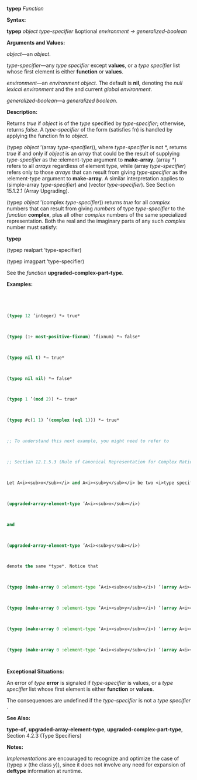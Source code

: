 **typep** *Function* 



**Syntax:** 



**typep** *object type-specifier* &optional *environment → generalized-boolean* 



**Arguments and Values:** 



*object*—an *object*. 



*type-specifier*—any *type specifier* except **values**, or a *type specifier* list whose first element is either **function** or **values**. 



*environment*—an *environment object*. The default is **nil**, denoting the *null lexical environment* and the and current *global environment*. 



*generalized-boolean*—a *generalized boolean*. 



**Description:** 



Returns *true* if *object* is of the *type* specified by *type-specifier*; otherwise, returns *false*. A *type-specifier* of the form (satisfies fn) is handled by applying the function fn to *object*. 



(typep *object* ’(array *type-specifier*)), where *type-specifier* is not \*, returns *true* if and only if *object* is an *array* that could be the result of supplying *type-specifier* as the :element-type argument to **make-array**. (array \*) refers to all *arrays* regardless of element type, while (array *type-specifier*) refers only to those *arrays* that can result from giving *type-specifier* as the :element-type argument to **make-array**. A similar interpretation applies to (simple-array *type-specifier*) and (vector *type-specifier*). See Section 15.1.2.1 (Array Upgrading). 



(typep *object* ’(complex *type-specifier*)) returns *true* for all *complex* numbers that can result from giving *numbers* of type *type-specifier* to the *function* **complex**, plus all other *complex* numbers of the same specialized representation. Both the real and the imaginary parts of any such *complex* number must satisfy:  







**typep** 



(typep realpart ’type-specifier) 



(typep imagpart ’type-specifier) 



See the *function* **upgraded-complex-part-type**. 



**Examples:**
```lisp
 



(typep 12 ’integer) *→ true* 



(typep (1+ most-positive-fixnum) ’fixnum) *→ false* 



(typep nil t) *→ true* 



(typep nil nil) *→ false* 



(typep 1 ’(mod 2)) *→ true* 



(typep #c(1 1) ’(complex (eql 1))) *→ true* 



;; To understand this next example, you might need to refer to 



;; Section 12.1.5.3 (Rule of Canonical Representation for Complex Rationals). (typep #c(0 0) ’(complex (eql 0))) *→ false* 



Let A<i><sub>x</sub></i> and A<i><sub>y</sub></i> be two <i>type specifiers</i> that denote different <i>types</i>, but for which 



(upgraded-array-element-type ’A<i><sub>x</sub></i>) 



and 



(upgraded-array-element-type ’A<i><sub>y</sub></i>) 



denote the same *type*. Notice that 



(typep (make-array 0 :element-type ’A<i><sub>x</sub></i>) ’(array A<i><sub>x</sub></i>)) <i>→ true</i> 



(typep (make-array 0 :element-type ’A<i><sub>y</sub></i>) ’(array A<i><sub>y</sub></i>)) <i>→ true</i> 



(typep (make-array 0 :element-type ’A<i><sub>x</sub></i>) ’(array A<i><sub>y</sub></i>)) <i>→ true</i> 



(typep (make-array 0 :element-type ’A<i><sub>y</sub></i>) ’(array A<i><sub>x</sub></i>)) <i>→ true</i> 




```
**Exceptional Situations:** 



An error of *type* **error** is signaled if *type-specifier* is values, or a *type specifier* list whose first element is either **function** or **values**. 



The consequences are undefined if the *type-specifier* is not a *type specifier* . 



**See Also:** 



**type-of**, **upgraded-array-element-type**, **upgraded-complex-part-type**, Section 4.2.3 (Type Specifiers) 



**Notes:** 



*Implementations* are encouraged to recognize and optimize the case of (typep *x* (the class *y*)), since it does not involve any need for expansion of **deftype** information at runtime.  







